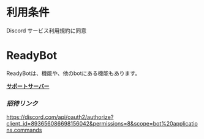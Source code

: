 # 利用条件
Discord サービス利用規約に同意  

# ReadyBot

ReadyBotは、機能や、他のbotにある機能もあります。

[**サポートサーバー**](https://discord.gg/YDyzK8sqhf)

### ***招待リンク***
https://discord.com/api/oauth2/authorize?client_id=893656086698156042&permissions=8&scope=bot%20applications.commands
